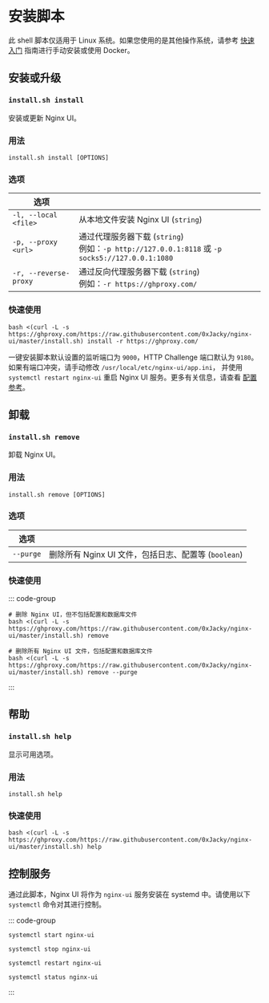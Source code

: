 # 安装脚本

此 shell 脚本仅适用于 Linux 系统。如果您使用的是其他操作系统，请参考 [快速入门](./getting-started) 指南进行手动安装或使用 Docker。

## 安装或升级

### `install.sh install`

安装或更新 Nginx UI。

### 用法

```shell
install.sh install [OPTIONS]
```

### 选项

| 选项                    |                                                                                       |
|-----------------------|---------------------------------------------------------------------------------------|
| `-l, --local <file>`  | 从本地文件安装 Nginx UI (`string`)                                                           |
| `-p, --proxy <url>`   | 通过代理服务器下载 (`string`)<br/>例如：`-p http://127.0.0.1:8118` 或 `-p socks5://127.0.0.1:1080` |
| `-r, --reverse-proxy` | 通过反向代理服务器下载 (`string`)<br/>例如：`-r https://ghproxy.com/`                               |


### 快速使用

```shell
bash <(curl -L -s https://ghproxy.com/https://raw.githubusercontent.com/0xJacky/nginx-ui/master/install.sh) install -r https://ghproxy.com/
```

一键安装脚本默认设置的监听端口为 `9000`，HTTP Challenge 端口默认为 `9180`。如果有端口冲突，请手动修改 `/usr/local/etc/nginx-ui/app.ini`，
并使用 `systemctl restart nginx-ui` 重启 Nginx UI 服务。更多有关信息，请查看 [配置参考](./config-server)。

## 卸载

### `install.sh remove`

卸载 Nginx UI。

### 用法

```shell
install.sh remove [OPTIONS]
```

### 选项

| 选项        |                                       |
|-----------|---------------------------------------|
| `--purge` | 删除所有 Nginx UI 文件，包括日志、配置等 (`boolean`) |

### 快速使用

::: code-group

```shell [移除]
# 删除 Nginx UI，但不包括配置和数据库文件
bash <(curl -L -s https://ghproxy.com/https://raw.githubusercontent.com/0xJacky/nginx-ui/master/install.sh) remove
```

```shell [清除]
# 删除所有 Nginx UI 文件，包括配置和数据库文件
bash <(curl -L -s https://ghproxy.com/https://raw.githubusercontent.com/0xJacky/nginx-ui/master/install.sh) remove --purge
```

:::

## 帮助

### `install.sh help`

显示可用选项。

### 用法

```shell
install.sh help
```

### 快速使用

```shell
bash <(curl -L -s https://ghproxy.com/https://raw.githubusercontent.com/0xJacky/nginx-ui/master/install.sh) help
```

## 控制服务

通过此脚本，Nginx UI 将作为 `nginx-ui` 服务安装在 systemd 中。请使用以下 `systemctl` 命令对其进行控制。

::: code-group

```shell [启动]
systemctl start nginx-ui
```

```shell [停止]
systemctl stop nginx-ui
```

```shell [重启]
systemctl restart nginx-ui
```

```shell [显示状态]
systemctl status nginx-ui
```

:::
